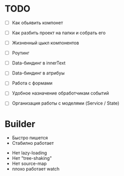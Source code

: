 # TODO 

- [ ] Как обьявить компонет
- [ ] Как разбить проект на папки и собрать его 
- [ ] Жизненный цыкл компонентов
- [ ] Роутинг
- [ ] Data-биндинг в innerText 
- [ ] Data-биндинг в атрибуы
- [ ] Работа с формами 
- [ ] Удобное назначение обработчикам событий
- [ ] Организация работы с моделями (Service / State)


# Builder

+ Быстро пишется 
+ Стабилно работает
- Нет lazy-loading
- Нет "tree-shaking"
- Нет source-map
- плохо работает watch
